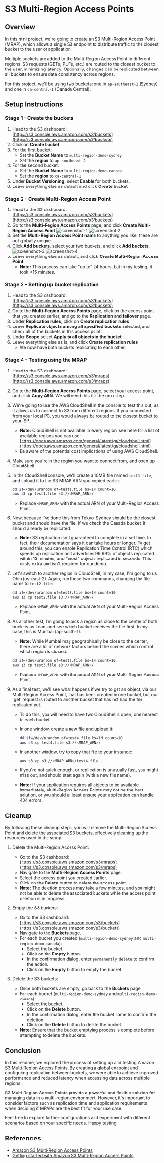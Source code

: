# S3 Multi-Region Access Points

## Overview

In this mini project, we're going to create an S3 Multi-Region Access Point (MRAP), which allows a single S3 endpoint to distribute traffic to the closest bucket to the user or application.

Multiple buckets are added to the Multi-Region Access Point in different regions. S3 requests (GETs, PUTs, etc.) are routed to the closest bucket to the user, minimizing latency. Optionally, changes can be replicated between all buckets to ensure data consistency across regions.

For this project, we'll be using two buckets: one in `ap-southeast-2` (Sydney) and one in `ca-central-1` (Canada Central).

## Setup Instructions

### Stage 1 - Create the buckets

1. Head to the S3 dashboard: [https://s3.console.aws.amazon.com/s3/buckets](https://s3.console.aws.amazon.com/s3/buckets)
2. Click on **Create bucket**
3. For the first bucket:
   - Set the **Bucket Name** to `multi-region-demo-sydney`
   - Set the **region** to `ap-southeast-2`
4. For the second bucket:
   - Set the **Bucket Name** to `multi-region-demo-canada`
   - Set the **region** to `ca-central-1`
5. Under **Bucket Versioning**, select **Enable** for both buckets.
6. Leave everything else as default and click **Create bucket**

### Stage 2 - Create Multi-Region Access Point

1. Head to the S3 dashboard: [https://s3.console.aws.amazon.com/s3/buckets](https://s3.console.aws.amazon.com/s3/buckets)
2. Go to the **Multi-Region Access Points** page, and click **Create Multi-Region Access Point**
   ![screenshot-1](https://github.com/karanthakakr04/aws-labs/assets/17943347/f3dda330-1fc8-4d94-8681-871d97d596d1)
   ![screenshot-2](https://github.com/karanthakakr04/aws-labs/assets/17943347/d2bc82ed-39bf-4747-b62d-24eb0e5418d0)
3. Set the **Multi-Region Access Point name** to anything you like, these are not globally unique.
4. Click **Add buckets**, select your two buckets, and click **Add buckets**.
   ![screenshot-3](https://github.com/karanthakakr04/aws-labs/assets/17943347/5ff5f862-f388-4946-85bd-7700317065c2)
   ![screenshot-4](https://github.com/karanthakakr04/aws-labs/assets/17943347/4cf11303-0475-498d-882e-a40c7ba9f8c1)
5. Leave everything else as default, and click **Create Multi-Region Access Point**
   - **Note:** This process can take "up to" 24 hours, but in my testing, it took <15 minutes.

### Stage 3 - Setting up bucket replication

1. Head to the S3 dashboard: [https://s3.console.aws.amazon.com/s3/buckets](https://s3.console.aws.amazon.com/s3/buckets)
2. Go to the **Multi-Region Access Points** page, click on the access point that you created earlier, and go to the **Replication and failover** page.
3. Under **Replication rules**, click on **Create replication rules**
4. Leave **Replicate objects among all specified buckets** selected, and check all of the buckets in this access point.
5. Under **Scope** select **Apply to all objects in the bucket**
6. Leave everything else as is, and click **Create replication rules**
   - We now have both buckets replicating to each other.

### Stage 4 - Testing using the MRAP

1. Head to the S3 dashboard: [https://s3.console.aws.amazon.com/s3/mraps](https://s3.console.aws.amazon.com/s3/mraps)
2. Go to the **Multi-Region Access Points** page, select your access point, and click **Copy ARN**. We will need this for the next step.
3. We're going to use the AWS CloudShell in the console to test this out, as it allows us to connect to S3 from different regions. If you connected from your local PC, you would always be routed to the closest bucket to your ISP.
   - **Note:** CloudShell is not available in every region, see here for a list of available regions you can use: [https://docs.aws.amazon.com/general/latest/gr/cloudshell.html](https://docs.aws.amazon.com/general/latest/gr/cloudshell.html)
   - Be aware of the potential cost implications of using AWS CloudShell.
4. Make sure you're in the region you want to connect from, and open up CloudShell
5. In the CloudShell console, we'll create a 10MB file named `test1.file`, and upload it to the S3 MRAP ARN you copied earlier.

   ```bash
   dd if=/dev/urandom of=test1.file bs=1M count=10
   aws s3 cp test1.file s3://<MRAP_ARN>/
   ```

   - Replace `<MRAP_ARN>` with the actual ARN of your Multi-Region Access Point.

6. Now, because I've done this from Tokyo, Sydney should be the closest bucket and should have the file. If we check the Canada bucket, it should already be replicated.
   - **Note:** S3 replication isn't guaranteed to complete in a set time. In fact, their documentation says it can take hours or longer. To get around this, you can enable Replication Time Control (RTC) which speeds up replication and advertises 99.99% of objects replicated within 15 minutes, and "most" objects replicated in seconds. This costs extra and isn't required for our demo.

7. Let's switch to another region in CloudShell, in my case, I'm going to us Ohio (us-east-2). Again, run these two commands, changing the file name to `test2.file`:

   ```bash
   dd if=/dev/urandom of=test2.file bs=1M count=10
   aws s3 cp test2.file s3://<MRAP_ARN>/
   ```

   - Replace `<MRAP_ARN>` with the actual ARN of your Multi-Region Access Point.

8. As another test, I'm going to pick a region as close to the center of both buckets as I can, and see which bucket receives the file first. In my case, this is Mumbai (ap-south-1).
   - **Note:** While Mumbai may geographically be close to the center, there are a lot of network factors behind the scenes which control which region is closest.

   ```bash
   dd if=/dev/urandom of=test3.file bs=1M count=10
   aws s3 cp test3.file s3://<MRAP_ARN>/
   ```

   - Replace `<MRAP_ARN>` with the actual ARN of your Multi-Region Access Point.

9. As a final test, we'll see what happens if we try to get an object, via our Multi-Region Access Point, that has been created in one bucket, but our 'get' request is routed to another bucket that has not had the file replicated yet.
   - To do this, you will need to have two CloudShell's open, one nearest to each bucket.
   - In one window, create a new file and upload it:

     ```bash
     dd if=/dev/urandom of=test4.file bs=1M count=10
     aws s3 cp test4.file s3://<MRAP_ARN>/
     ```

   - In another window, try to copy that file to your instance:

     ```bash
     aws s3 cp s3://<MRAP_ARN>/test4.file .
     ```

   - If you're not quick enough, or replication is unusually fast, you might miss out, and should start again (with a new file name).
   - **Note:** If your application requires all objects to be available immediately, Multi-Region Access Points may not be the best solution, or you should at least ensure your application can handle 404 errors.

## Cleanup

By following these cleanup steps, you will remove the Multi-Region Access Point and delete the associated S3 buckets, effectively cleaning up the resources used in the setup.

1. Delete the Multi-Region Access Point:
   - Go to the S3 dashboard: [https://s3.console.aws.amazon.com/s3/mraps](https://s3.console.aws.amazon.com/s3/mraps)
   - Navigate to the **Multi-Region Access Points** page.
   - Select the access point you created earlier.
   - Click on the **Delete** button to delete the access point.
   - **Note:** The deletion process may take a few minutes, and you might not be able to delete the associated buckets while the access point deletion is in progress.

2. Empty the S3 buckets:
   - Go to the S3 dashboard: [https://s3.console.aws.amazon.com/s3/buckets](https://s3.console.aws.amazon.com/s3/buckets)
   - Navigate to the **Buckets** page.
   - For each bucket you created (`multi-region-demo-sydney` and `multi-region-demo-canada`):
     - Select the bucket.
     - Click on the **Empty** button.
     - In the confirmation dialog, enter `permanently delete` to confirm the action.
     - Click on the **Empty** button to empty the bucket.

3. Delete the S3 buckets:
   - Once both buckets are empty, go back to the **Buckets** page.
   - For each bucket (`multi-region-demo-sydney` and `multi-region-demo-canada`):
     - Select the bucket.
     - Click on the **Delete** button.
     - In the confirmation dialog, enter the bucket name to confirm the deletion.
     - Click on the **Delete** button to delete the bucket.
   - **Note:** Ensure that the bucket emptying process is complete before attempting to delete the buckets.

## Conclusion

In this readme, we explored the process of setting up and testing Amazon S3 Multi-Region Access Points. By creating a global endpoint and configuring replication between buckets, we were able to achieve improved performance and reduced latency when accessing data across multiple regions.

S3 Multi-Region Access Points provide a powerful and flexible solution for managing data in a multi-region environment. However, it's important to consider factors such as replication time and application requirements when deciding if MRAPs are the best fit for your use case.

Feel free to explore further configurations and experiment with different scenarios based on your specific needs. Happy testing!

## References

- [Amazon S3 Multi-Region Access Points](https://aws.amazon.com/s3/features/multi-region-access-points/)
- [Getting started with Amazon S3 Multi-Region Access Points](https://aws.amazon.com/getting-started/hands-on/getting-started-with-amazon-s3-multi-region-access-points/)
